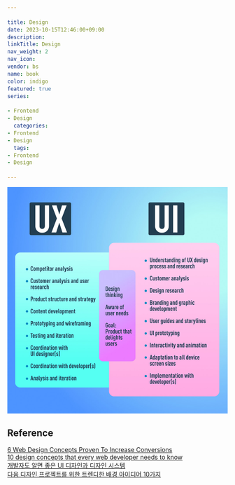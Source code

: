 ```yaml
---

title: Design
date: 2023-10-15T12:46:00+09:00
description:
linkTitle: Design
nav_weight: 2
nav_icon:
vendor: bs
name: book
color: indigo
featured: true
series:

- Frontend
- Design
  categories:
- Frontend
- Design
  tags:
- Frontend
- Design

---
```


![UI&UX](ui-ux.jpg#center)

## Reference

[6 Web Design Concepts Proven To Increase Conversions](https://webdesignledger.com/6-web-design-concepts-proven-increase-conversions/)\
[10 design concepts that every web developer needs to know](https://www.creativebloq.com/web-design/10-design-concepts-web-developers-need-know-11135255)\
[개발자도 알면 좋은 UI 디자인과 디자인 시스템](https://joshua1988.github.io/web-development/design/ui-for-developers/)\
[다음 디자인 프로젝트를 위한 트렌디한 배경 아이디어 10가지](https://www.shutterstock.com/ko/blog/10-background-ideas-for-designs/)
